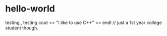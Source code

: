 # hello-world
testing,, testing
cout << "I like to use C++" << endl  // just a 1st year college student though.
